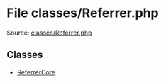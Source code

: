 File classes/Referrer.php
=========

Source: [classes/Referrer.php](https://github.com/PrestaShop/PrestaShop/blob/1.6.0.7/classes/Referrer.php)


Classes
-------

* [ReferrerCore](class.ReferrerCore.md)

